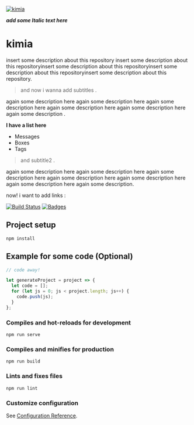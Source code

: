 [![kimia](https://avatars2.githubusercontent.com/u/18642584?s=460&u=dd5f22e6b246dc8f360b0ab1567d371b335eb2de&v=4)](https://github.com/kimiashz)

***add some Italic text here***

# kimia

insert some description about this repository insert some description about this repositoryinsert some description about this repositoryinsert some description about this repositoryinsert some description about this repository.

> and now i wanna add subtitles .

again some description here again some description here again some description here again some description here again some description here again some description .

**I have a list here**

- Messages
- Boxes
- Tags

> and subtitle2 .

again some description here again some description here again some description here again some description here again some description here again some description here again some description.


now! i want to add links :

[![Build Status](http://img.shields.io/travis/badges/badgerbadgerbadger.svg?style=flat-square)](https://travis-ci.org/badges/badgerbadgerbadger) 
[![Badges](http://img.shields.io/:badges-9/9-ff6799.svg?style=flat-square)](https://github.com/badges/badgerbadgerbadger)

## Project setup
```
npm install
```

## Example for some code (Optional)

```javascript
// code away!

let generateProject = project => {
  let code = [];
  for (let js = 0; js < project.length; js++) {
    code.push(js);
  }
};
```

### Compiles and hot-reloads for development
```
npm run serve
```

### Compiles and minifies for production
```
npm run build
```

### Lints and fixes files
```
npm run lint
```

### Customize configuration
See [Configuration Reference](https://cli.vuejs.org/config/).
